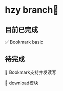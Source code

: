 # hzy branch:rocket:



## 目前已完成

:white_check_mark:	Bookmark basic 



## 待完成

:red_circle:	Bookmark支持并发读写

:red_circle:	download模块


